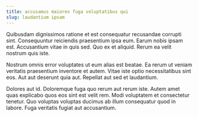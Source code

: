 ```yaml
---
title: accusamus maiores fuga voluptatibus qui
slug: laudantium ipsam
---
```


Quibusdam dignissimos ratione et est consequatur recusandae corrupti sint. Consequuntur reiciendis praesentium ipsa eum. Earum nobis ipsam est. Accusantium vitae in quis sed. Quo ex et aliquid. Rerum ea velit nostrum quis iste.

Nostrum omnis error voluptates ut eum alias est beatae. Ea rerum ut veniam veritatis praesentium inventore et autem. Vitae iste optio necessitatibus sint eos. Aut aut deserunt quia aut. Repellat aut sed et laudantium.

Dolores aut id. Doloremque fuga quo rerum aut rerum iste. Autem amet quas explicabo quos eos sint est velit rem. Modi voluptatem et consectetur tenetur. Quo voluptas voluptas ducimus ab illum consequatur quod in labore. Fuga veritatis fugiat aut accusantium.
